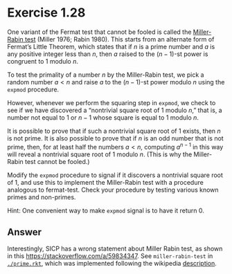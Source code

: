 # Exercise 1.28

One variant of the Fermat test that cannot be fooled is called the [Miller-Rabin
test][mr-prime] (Miller 1976; Rabin 1980). This starts from an alternate form of
Fermat’s Little Theorem, which states that if $n$ is a prime number and $a$ is
any positive integer less than $n$, then $a$ raised to the $(n−1)$-st power is
congruent to 1 modulo $n$.

To test the primality of a number $n$ by the Miller-Rabin test, we pick a random
number $a \lt n$ and raise $a$ to the $(n−1)$-st power modulo $n$ using the
`expmod` procedure.

However, whenever we perform the squaring step in `expmod`, we check to see if
we have discovered a “nontrivial square root of 1 modulo $n$,” that is, a number
not equal to 1 or $n−1$ whose square is equal to 1 modulo $n$.

It is possible to prove that if such a nontrivial square root of 1 exists, then
$n$ is not prime. It is also possible to prove that if $n$ is an odd number that
is not prime, then, for at least half the numbers $a \lt n$, computing $a^{n−1}$
in this way will reveal a nontrivial square root of 1 modulo $n$. (This is why
the Miller-Rabin test cannot be fooled.)

Modify the `expmod` procedure to signal if it discovers a nontrivial square root
of 1, and use this to implement the Miller-Rabin test with a procedure analogous
to fermat-test. Check your procedure by testing various known primes and
non-primes.

Hint: One convenient way to make `expmod` signal is to have it return 0.

[mr-prime]: https://en.wikipedia.org/wiki/Miller%E2%80%93Rabin_primality_test

## Answer

Interestingly, SICP has a wrong statement about Miller Rabin test, as shown in
this https://stackoverflow.com/a/59834347. See `miller-rabin-test` in
[`./prime.rkt`](./prime.rkt), which was implemented following the wikipedia
[description](https://en.wikipedia.org/wiki/Miller%E2%80%93Rabin_primality_test#Miller%E2%80%93Rabin_test).
